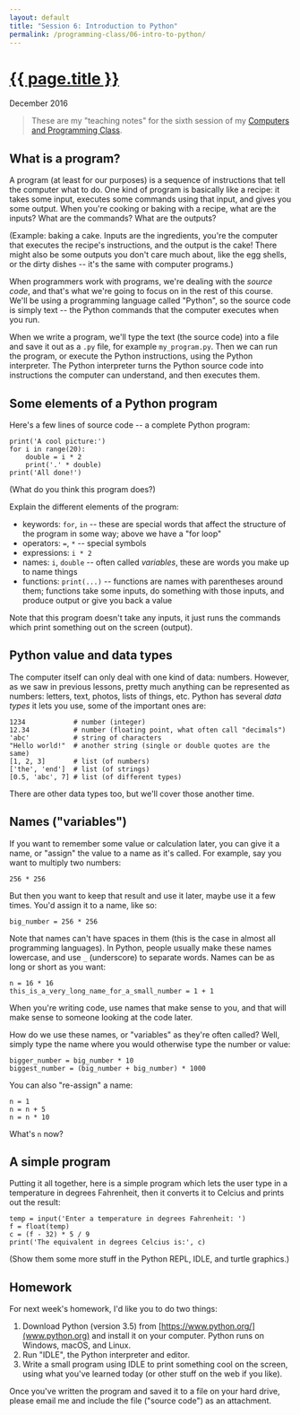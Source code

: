 ```yaml
---
layout: default
title: "Session 6: Introduction to Python"
permalink: /programming-class/06-intro-to-python/
---
```

<h1><a href="{{ page.permalink }}">{{ page.title }}</a></h1>
<p class="subtitle">December 2016</p>

> These are my "teaching notes" for the sixth session of my [Computers and Programming Class](/programming-class/).


What is a program?
------------------

A program (at least for our purposes) is a sequence of instructions that tell the computer what to do. One kind of program is basically like a recipe: it takes some input, executes some commands using that input, and gives you some output. When you're cooking or baking with a recipe, what are the inputs? What are the commands? What are the outputs?

(Example: baking a cake. Inputs are the ingredients, you're the computer that executes the recipe's instructions, and the output is the cake! There might also be some outputs you don't care much about, like the egg shells, or the dirty dishes -- it's the same with computer programs.)

When programmers work with programs, we're dealing with the *source code*, and that's what we're going to focus on in the rest of this course. We'll be using a programming language called "Python", so the source code is simply text -- the Python commands that the computer executes when you run.

When we write a program, we'll type the text (the source code) into a file and save it out as a `.py` file, for example `my_program.py`. Then we can run the program, or execute the Python instructions, using the Python interpreter. The Python interpreter turns the Python source code into instructions the computer can understand, and then executes them.


Some elements of a Python program
---------------------------------

Here's a few lines of source code -- a complete Python program:

    print('A cool picture:')
    for i in range(20):
        double = i * 2
        print('.' * double)
    print('All done!')

(What do you think this program does?)

Explain the different elements of the program:

* keywords: `for`, `in` -- these are special words that affect the structure of the program in some way; above we have a "for loop"
* operators: `=`, `*` -- special symbols
* expressions: `i * 2`
* names: `i`, `double` -- often called *variables*, these are words you make up to name things
* functions: `print(...)` -- functions are names with parentheses around them; functions take some inputs, do something with those inputs, and produce output or give you back a value

Note that this program doesn't take any inputs, it just runs the commands which print something out on the screen (output).


Python value and data types
---------------------------

The computer itself can only deal with one kind of data: numbers. However, as we saw in previous lessons, pretty much anything can be represented as numbers: letters, text, photos, lists of things, etc. Python has several *data types* it lets you use, some of the important ones are:

    1234            # number (integer)
    12.34           # number (floating point, what often call "decimals")
    'abc'           # string of characters
    "Hello world!"  # another string (single or double quotes are the same)
    [1, 2, 3]       # list (of numbers)
    ['the', 'end']  # list (of strings)
    [0.5, 'abc', 7] # list (of different types)

There are other data types too, but we'll cover those another time.


Names ("variables")
-------------------

If you want to remember some value or calculation later, you can give it a name, or "assign" the value to a name as it's called. For example, say you want to multiply two numbers:

    256 * 256

But then you want to keep that result and use it later, maybe use it a few times. You'd assign it to a name, like so:

    big_number = 256 * 256

Note that names can't have spaces in them (this is the case in almost all programming languages). In Python, people usually make these names lowercase, and use `_` (underscore) to separate words. Names can be as long or short as you want:

    n = 16 * 16
    this_is_a_very_long_name_for_a_small_number = 1 + 1

When you're writing code, use names that make sense to you, and that will make sense to someone looking at the code later.

How do we use these names, or "variables" as they're often called? Well, simply type the name where you would otherwise type the number or value:

    bigger_number = big_number * 10
    biggest_number = (big_number + big_number) * 1000

You can also "re-assign" a name:

    n = 1
    n = n + 5
    n = n * 10

What's `n` now?


A simple program
----------------

Putting it all together, here is a simple program which lets the user type in a temperature in degrees Fahrenheit, then it converts it to Celcius and prints out the result:

    temp = input('Enter a temperature in degrees Fahrenheit: ')
    f = float(temp)
    c = (f - 32) * 5 / 9
    print('The equivalent in degrees Celcius is:', c)

(Show them some more stuff in the Python REPL, IDLE, and turtle graphics.)


Homework
--------

For next week's homework, I'd like you to do two things:

1) Download Python (version 3.5) from [https://www.python.org/](www.python.org) and install it on your computer. Python runs on Windows, macOS, and Linux.
2) Run "IDLE", the Python interpreter and editor.
3) Write a small program using IDLE to print something cool on the screen, using what you've learned today (or other stuff on the web if you like).

Once you've written the program and saved it to a file on your hard drive, please email me and include the file ("source code") as an attachment.

